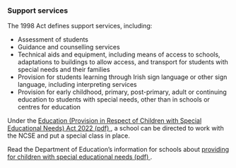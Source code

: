###  **Support services**

The 1998 Act defines support services, including:

  * Assessment of students 
  * Guidance and counselling services 
  * Technical aids and equipment, including means of access to schools, adaptations to buildings to allow access, and transport for students with special needs and their families 
  * Provision for students learning through Irish sign language or other sign language, including interpreting services 
  * Provision for early childhood, primary, post-primary, adult or continuing education to students with special needs, other than in schools or centres for education 

Under the [ Education (Provision in Respect of Children with Special
Educational Needs) Act 2022 (pdf)
](https://data.oireachtas.ie/ie/oireachtas/act/2022/22/eng/enacted/a2222.pdf)
, a school can be directed to work with the NCSE and put a special class in
place.

Read the Department of Education’s information for schools about [ providing
for children with special educational needs (pdf)
](https://assets.gov.ie/240372/f025d1bf-0cb9-44cb-9eed-b4d092fc9158.pdf) .
